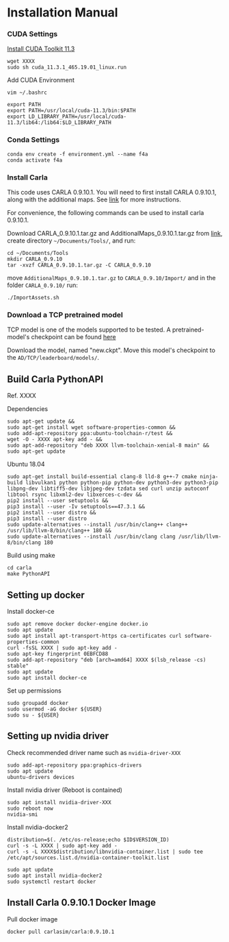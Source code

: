 # Installation Manual

### CUDA Settings

[Install CUDA Toolkit 11.3](XXXX)

```shell
wget XXXX
sudo sh cuda_11.3.1_465.19.01_linux.run
```

Add CUDA Environment

```shell
vim ~/.bashrc
```

```shell
export PATH
export PATH=/usr/local/cuda-11.3/bin:$PATH
export LD_LIBRARY_PATH=/usr/local/cuda-11.3/lib64:/lib64:$LD_LIBRARY_PATH
```

### Conda Settings

```shell
conda env create -f environment.yml --name f4a
conda activate f4a
```

### Install Carla

This code uses CARLA 0.9.10.1. You will need to first install CARLA 0.9.10.1, along with the additional maps.
See [link](XXXX) for more instructions.

For convenience, the following commands can be used to install carla 0.9.10.1.

Download CARLA_0.9.10.1.tar.gz and AdditionalMaps_0.9.10.1.tar.gz from [link](XXXX), create directory `~/Documents/Tools/`, and run:
```shell
cd ~/Documents/Tools
mkdir CARLA_0.9.10
tar -xvzf CARLA_0.9.10.1.tar.gz -C CARLA_0.9.10
```

move `AdditionalMaps_0.9.10.1.tar.gz` to `CARLA_0.9.10/Import/` and in the folder `CARLA_0.9.10/` run:
```shell
./ImportAssets.sh
```

### Download a TCP pretrained model
TCP model is one of the models supported to be tested. A pretrained-model's checkpoint can be found [here](XXXX)

Download the model, named "new.ckpt". Move this model's checkpoint to the `AD/TCP/leaderboard/models/`.


## Build Carla PythonAPI

Ref. XXXX

Dependencies
```shell
sudo apt-get update &&
sudo apt-get install wget software-properties-common &&
sudo add-apt-repository ppa:ubuntu-toolchain-r/test &&
wget -O - XXXX apt-key add - &&
sudo apt-add-repository "deb XXXX llvm-toolchain-xenial-8 main" &&
sudo apt-get update
```

Ubuntu 18.04
```shell
sudo apt-get install build-essential clang-8 lld-8 g++-7 cmake ninja-build libvulkan1 python python-pip python-dev python3-dev python3-pip libpng-dev libtiff5-dev libjpeg-dev tzdata sed curl unzip autoconf libtool rsync libxml2-dev libxerces-c-dev &&
pip2 install --user setuptools &&
pip3 install --user -Iv setuptools==47.3.1 &&
pip2 install --user distro &&
pip3 install --user distro
sudo update-alternatives --install /usr/bin/clang++ clang++ /usr/lib/llvm-8/bin/clang++ 180 &&
sudo update-alternatives --install /usr/bin/clang clang /usr/lib/llvm-8/bin/clang 180

```

Build using make
```shell
cd carla
make PythonAPI
``` 

## Setting up docker

Install docker-ce
```shell
sudo apt remove docker docker-engine docker.io
sudo apt update
sudo apt install apt-transport-https ca-certificates curl software-properties-common
curl -fsSL XXXX | sudo apt-key add -
sudo apt-key fingerprint 0EBFCD88
sudo add-apt-repository "deb [arch=amd64] XXXX $(lsb_release -cs) stable"
sudo apt update
sudo apt install docker-ce
```

Set up permissions
```shell
sudo groupadd docker
sudo usermod -aG docker ${USER}
sudo su - ${USER}
```

## Setting up nvidia driver

Check recommended driver name such as `nvidia-driver-XXX`
```shell
sudo add-apt-repository ppa:graphics-drivers
sudo apt update
ubuntu-drivers devices
```

Install nvidia driver (Reboot is contained)
```shell
sudo apt install nvidia-driver-XXX
sudo reboot now
nvidia-smi
```

Install nvidia-docker2
```shell
distribution=$(. /etc/os-release;echo $ID$VERSION_ID)
curl -s -L XXXX | sudo apt-key add -
curl -s -L XXXX$distribution/libnvidia-container.list | sudo tee /etc/apt/sources.list.d/nvidia-container-toolkit.list

sudo apt update
sudo apt install nvidia-docker2
sudo systemctl restart docker
```

## Install Carla 0.9.10.1 Docker Image

Pull docker image
```shell
docker pull carlasim/carla:0.9.10.1
```

